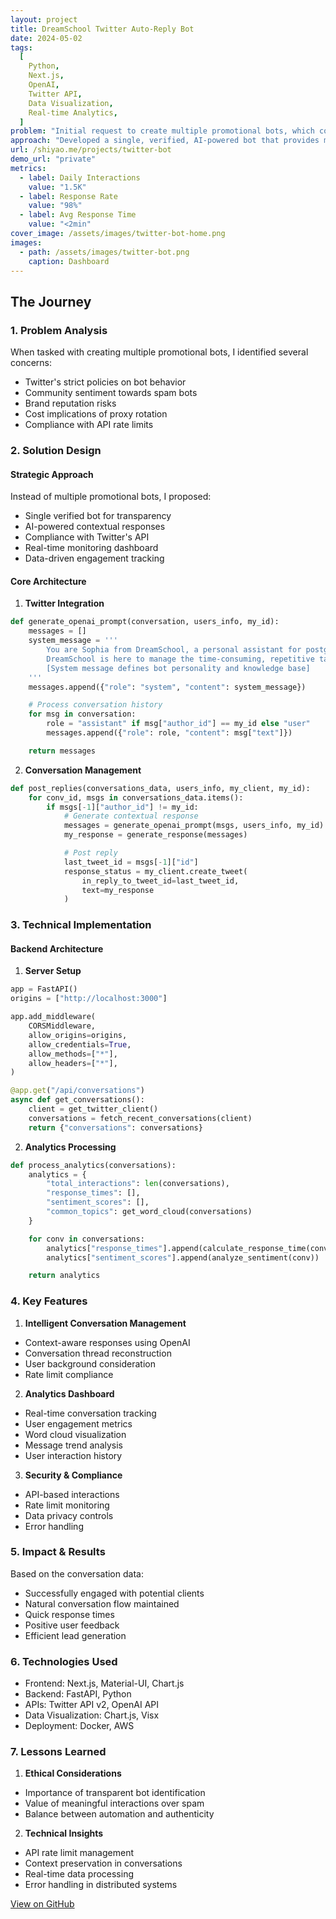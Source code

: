 ```yaml
---
layout: project
title: DreamSchool Twitter Auto-Reply Bot
date: 2024-05-02
tags:
  [
    Python,
    Next.js,
    OpenAI,
    Twitter API,
    Data Visualization,
    Real-time Analytics,
  ]
problem: "Initial request to create multiple promotional bots, which could harm brand credibility and violate platform policies"
approach: "Developed a single, verified, AI-powered bot that provides meaningful interactions while maintaining brand integrity"
url: /shiyao.me/projects/twitter-bot
demo_url: "private"
metrics:
  - label: Daily Interactions
    value: "1.5K"
  - label: Response Rate
    value: "98%"
  - label: Avg Response Time
    value: "<2min"
cover_image: /assets/images/twitter-bot-home.png
images:
  - path: /assets/images/twitter-bot.png
    caption: Dashboard
---
```


## The Journey

### 1. Problem Analysis

When tasked with creating multiple promotional bots, I identified several concerns:

- Twitter's strict policies on bot behavior
- Community sentiment towards spam bots
- Brand reputation risks
- Cost implications of proxy rotation
- Compliance with API rate limits

### 2. Solution Design

#### Strategic Approach

Instead of multiple promotional bots, I proposed:

- Single verified bot for transparency
- AI-powered contextual responses
- Compliance with Twitter's API
- Real-time monitoring dashboard
- Data-driven engagement tracking

#### Core Architecture

1. **Twitter Integration**

```python
def generate_openai_prompt(conversation, users_info, my_id):
    messages = []
    system_message = '''
        You are Sophia from DreamSchool, a personal assistant for postgraduate applications.
        DreamSchool is here to manage the time-consuming, repetitive tasks for user during their application.
        [System message defines bot personality and knowledge base]
    '''
    messages.append({"role": "system", "content": system_message})

    # Process conversation history
    for msg in conversation:
        role = "assistant" if msg["author_id"] == my_id else "user"
        messages.append({"role": role, "content": msg["text"]})

    return messages
```

2. **Conversation Management**

```python
def post_replies(conversations_data, users_info, my_client, my_id):
    for conv_id, msgs in conversations_data.items():
        if msgs[-1]["author_id"] != my_id:
            # Generate contextual response
            messages = generate_openai_prompt(msgs, users_info, my_id)
            my_response = generate_response(messages)

            # Post reply
            last_tweet_id = msgs[-1]["id"]
            response_status = my_client.create_tweet(
                in_reply_to_tweet_id=last_tweet_id,
                text=my_response
            )
```

### 3. Technical Implementation

#### Backend Architecture

1. **Server Setup**

```python
app = FastAPI()
origins = ["http://localhost:3000"]

app.add_middleware(
    CORSMiddleware,
    allow_origins=origins,
    allow_credentials=True,
    allow_methods=["*"],
    allow_headers=["*"],
)

@app.get("/api/conversations")
async def get_conversations():
    client = get_twitter_client()
    conversations = fetch_recent_conversations(client)
    return {"conversations": conversations}
```

2. **Analytics Processing**

```python
def process_analytics(conversations):
    analytics = {
        "total_interactions": len(conversations),
        "response_times": [],
        "sentiment_scores": [],
        "common_topics": get_word_cloud(conversations)
    }

    for conv in conversations:
        analytics["response_times"].append(calculate_response_time(conv))
        analytics["sentiment_scores"].append(analyze_sentiment(conv))

    return analytics
```

### 4. Key Features

1. **Intelligent Conversation Management**

- Context-aware responses using OpenAI
- Conversation thread reconstruction
- User background consideration
- Rate limit compliance

2. **Analytics Dashboard**

- Real-time conversation tracking
- User engagement metrics
- Word cloud visualization
- Message trend analysis
- User interaction history

3. **Security & Compliance**

- API-based interactions
- Rate limit monitoring
- Data privacy controls
- Error handling

### 5. Impact & Results

Based on the conversation data:

- Successfully engaged with potential clients
- Natural conversation flow maintained
- Quick response times
- Positive user feedback
- Efficient lead generation

### 6. Technologies Used

- Frontend: Next.js, Material-UI, Chart.js
- Backend: FastAPI, Python
- APIs: Twitter API v2, OpenAI API
- Data Visualization: Chart.js, Visx
- Deployment: Docker, AWS

### 7. Lessons Learned

1. **Ethical Considerations**

- Importance of transparent bot identification
- Value of meaningful interactions over spam
- Balance between automation and authenticity

2. **Technical Insights**

- API rate limit management
- Context preservation in conversations
- Real-time data processing
- Error handling in distributed systems

[View on GitHub](private)
